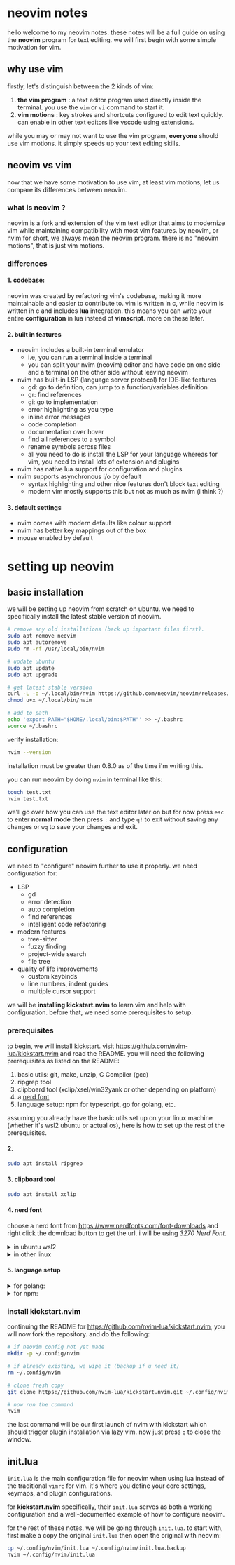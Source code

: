 # neovim notes

hello welcome to my neovim notes. these notes will be a full guide on using the **neovim** program for text editing. we will first begin with some simple motivation for vim.

## why use vim

firstly, let's distinguish between the 2 kinds of vim:
1. **the vim program** : a text editor program used directly inside the terminal. you use the `vim` or `vi` command to start it.
2. **vim motions** : key strokes and shortcuts configured to edit text quickly. can enable in other text editors like vscode using extensions.

while you may or may not want to use the vim program, **everyone** should use vim motions. it simply speeds up your text editing skills.

## neovim vs vim

now that we have some motivation to use vim, at least vim motions, let us compare its differences between neovim. 

### what is neovim ?

neovim is a fork and extension of the vim text editor that aims to modernize vim while maintaining compatibility with most vim features. by neovim, or nvim for short, we always mean the neovim program. there is no "neovim motions", that is just vim motions.

### differences

#### 1. codebase: 
neovim was created by refactoring vim's codebase, making it more maintainable and easier to contribute to. vim is written in c, while neovim is written in c and includes **lua** integration. this means you can write your entire **configuration** in lua instead of **vimscript**. more on these later.

#### 2. built in features
- neovim includes a built-in terminal emulator
    - i.e, you can run a terminal inside a terminal
    - you can split your nvim (neovim) editor and have code on one side and a terminal on the other side without leaving neovim 
- nvim has built-in LSP (language server protocol) for IDE-like features
    - gd: go to definition, can jump to a function/variables definition
    - gr: find references 
    - gi: go to implementation
    - error highlighting as you type
    - inline error messages
    - code completion
    - documentation over hover
    - find all references to a symbol
    - rename symbols across files
    - all you need to do is install the LSP for your language whereas for vim, you need to install lots of extension and plugins
- nvim has native lua support for configuration and plugins
- nvim supports asynchronous i/o by default
    - syntax highlighting and other nice features don't block text editing 
    - modern vim mostly supports this but not as much as nvim (i think ?)

#### 3. default settings
- nvim comes with modern defaults like colour support
- nvim has better key mappings out of the box
- mouse enabled by default

# setting up neovim

## basic installation
we will be setting up neovim from scratch on ubuntu. we need to specifically install the latest stable version of neovim.

```bash
# remove any old installations (back up important files first).
sudo apt remove neovim
sudo apt autoremove
sudo rm -rf /usr/local/bin/nvim

# update ubuntu
sudo apt update
sudo apt upgrade

# get latest stable version
curl -L -o ~/.local/bin/nvim https://github.com/neovim/neovim/releases/download/stable/nvim.appimage
chmod u+x ~/.local/bin/nvim

# add to path
echo 'export PATH="$HOME/.local/bin:$PATH"' >> ~/.bashrc
source ~/.bashrc
```
verify installation:
```bash
nvim --version
```
installation must be greater than 0.8.0 as of the time i'm writing this.

you can run neovim by doing `nvim` in terminal like this:
```bash
touch test.txt
nvim test.txt
```
we'll go over how you can use the text editor later on but for now press `esc` to enter **normal mode** then press `:` and type `q!` to exit without saving any changes or `wq` to save your changes and exit.

## configuration

we need to "configure" neovim further to use it properly. we need configuration for:
- LSP
    - gd
    - error detection
    - auto completion
    - find references
    - intelligent code refactoring
- modern features
    - tree-sitter
    - fuzzy finding
    - project-wide search
    - file tree
- quality of life improvements
    - custom keybinds
    - line numbers, indent guides
    - multiple cursor support

we will be **installing kickstart.nvim** to learn vim and help with configuration. before that, we need some prerequisites to setup.

### prerequisites
to begin, we will install kickstart. visit https://github.com/nvim-lua/kickstart.nvim and read the README. you will need the following prerequisites as listed on the README:
1. basic utils: git, make, unzip, C Compiler (gcc)
2. ripgrep tool
3. clipboard tool (xclip/xsel/win32yank or other depending on platform)
4. a [nerd font](https://www.nerdfonts.com/font-downloads)
5. language setup: npm for typescript, go for golang, etc.

assuming you already have the basic utils set up on your linux machine (whether it's wsl2 ubuntu or actual os), here is how to set up the rest of the prerequisites.

#### 2. 
```bash
sudo apt install ripgrep
```

#### 3. clipboard tool
```bash
sudo apt install xclip
```

#### 4. nerd font

choose a nerd font from https://www.nerdfonts.com/font-downloads and right click the download button to get the url. i will be using *3270 Nerd Font*.

<details>
<summary>in ubuntu wsl2</summary>

```bash
# in wsl2 ubuntu or any other windows terminal
cd /mnt/c/Users/YourWindowsUser/Downloads
wget https://github.com/ryanoasis/nerd-fonts/releases/download/v3.3.0/3270.zip
unzip 3270.zip
```
it's important that for wsl2 setup that you download the font in windows. open the `C:/Users/YourWindowsUser/Downloads/3270/` folder in windows fire explorer and right click `3270NerdFontMono-Regular.ttf` (or anything else you prefer) and select `Install`. you can even install all of the fonts if you want to be able to pick and choose later.

to apply the font do the following:
- now close all instances of ubuntu and open it again
- right click the top bar in your ubuntu terminal
- select "properties"
- in "Font", scroll up to 3270 Nerd Font Mono and select it
- adjust your font size as needed
</details>

<details>
<summary>in other linux</summary>

```bash
mkdir ~/.local/share/fonts/
cd ~/.local/share/fonts/
wget https://github.com/ryanoasis/nerd-fonts/releases/download/v3.3.0/3270.zip
unzip 3270.zip
rm 3270.zip
fc-cache -fv
```
then edit your terminal to use the downloaded font. this process varies on your terminal and linux distro.
</details>


#### 5. language setup

<details>
<summary>for golang:</summary>

only get this if you want to write go.

```bash
# in ubuntu 
wget https://go.dev/dl/go1.22.1.linux-amd64.tar.gz
sudo rm -rf /usr/local/go
sudo tar -C /usr/local -xzf go1.22.1.linux-amd64.tar.gz
```

now add the following lines in `~/.bashrc` to have `go` in your path:
```bash
export PATH=$PATH:/usr/local/go/bin
export PATH=$PATH:$(go env GOPATH)/bin
```
</details>

<details>
<summary>for npm:</summary>

only do this if you want to write typescript.

```bash
sudo apt update
curl -fsSL https://deb.nodesource.com/setup_lts.x | sudo -E bash -
sudo apt install nodejs
```

verify
```bash
node --version
npm --version
```
</details>

### install kickstart.nvim

continuing the README for https://github.com/nvim-lua/kickstart.nvim, you will now fork the repository. and do the following:

``` bash
# if neovim config not yet made
mkdir -p ~/.config/nvim 

# if already existing, we wipe it (backup if u need it)
rm ~/.config/nvim

# clone fresh copy
git clone https://github.com/nvim-lua/kickstart.nvim.git ~/.config/nvim

# now run the command
nvim
```
the last command will be our first launch of nvim with kickstart which should trigger plugin installation via lazy vim. now just press `q` to close the  window.

## init.lua
`init.lua` is the main configuration file for neovim when using lua instead of the traditional `vimrc` for vim. it's where you define your core settings, keymaps, and plugin configurations.

for **kickstart.nvim** specifically, their `init.lua` serves as both a working configuration and a well-documented example of how to configure neovim. 

for the rest of these notes, we will be going through `init.lua`. to start with, first make a copy the original `init.lua` then open the original with neovim:
```bash
cp ~/.config/nvim/init.lua ~/.config/nvim/init.lua.backup
nvim ~/.config/nvim/init.lua 
```
